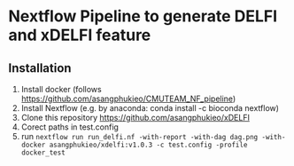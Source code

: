# Nextflow Pipeline to generate DELFI and xDELFI feature
## Installation
1. Install docker (follows https://github.com/asangphukieo/CMUTEAM_NF_pipeline)
2. Install Nextflow (e.g. by anaconda: conda install -c bioconda nextflow)
3. Clone this repository https://github.com/asangphukieo/xDELFI
4. Corect paths in test.config
5. run ```nextflow run run_delfi.nf -with-report -with-dag dag.png -with-docker asangphukieo/xdelfi:v1.0.3 -c test.config -profile docker_test```
